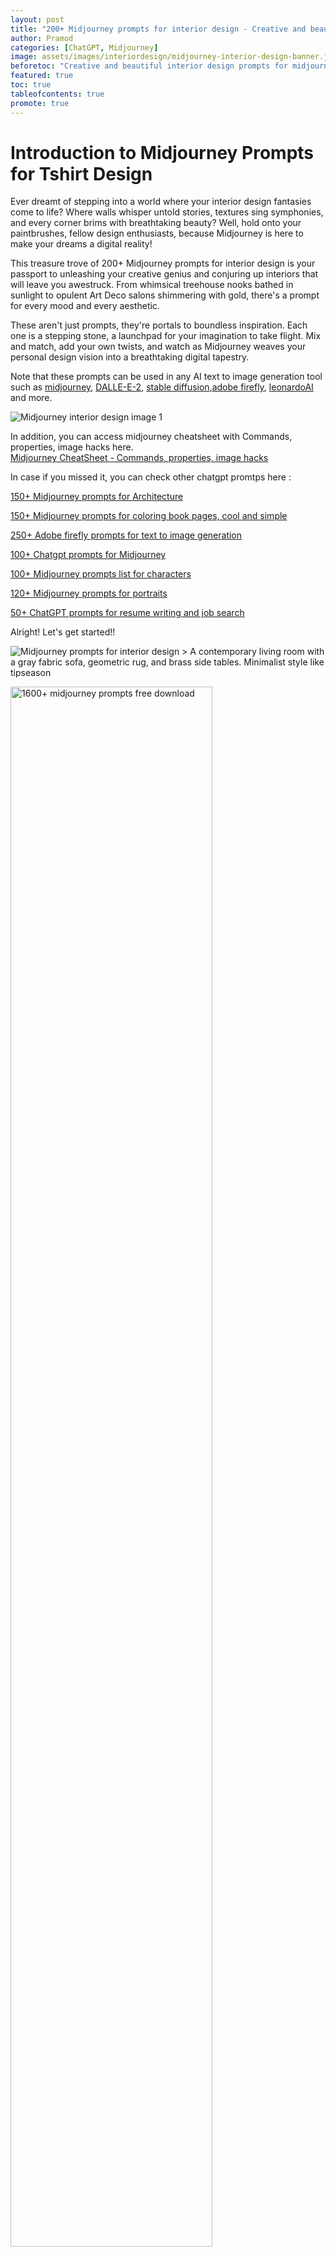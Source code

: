 ```yaml
---
layout: post
title: "200+ Midjourney prompts for interior design - Creative and beautiful"
author: Pramod
categories: [ChatGPT, Midjourney]
image: assets/images/interiordesign/midjourney-interior-design-banner.jpg
beforetoc: "Creative and beautiful interior design prompts for midjourney, stable difussion or DALL-E-2, adobe firefly"
featured: true
toc: true
tableofcontents: true
promote: true
---
```


# Introduction to Midjourney Prompts for Tshirt Design

Ever dreamt of stepping into a world where your interior design fantasies come to life? Where walls whisper untold stories, textures sing symphonies, and every corner brims with breathtaking beauty? Well, hold onto your paintbrushes, fellow design enthusiasts, because Midjourney is here to make your dreams a digital reality!

This treasure trove of 200+ Midjourney prompts for interior design is your passport to unleashing your creative genius and conjuring up interiors that will leave you awestruck. From whimsical treehouse nooks bathed in sunlight to opulent Art Deco salons shimmering with gold, there's a prompt for every mood and every aesthetic.

These aren't just prompts, they're portals to boundless inspiration. Each one is a stepping stone, a launchpad for your imagination to take flight. Mix and match, add your own twists, and watch as Midjourney weaves your personal design vision into a breathtaking digital tapestry. 

Note that these prompts can be used in any AI text to image generation tool such as [midjourney](https://midjourney.com/), [DALLE-E-2](https://openai.com/dall-e-2), [stable diffusion](https://stablediffusionapi.com/),[adobe firefly](https://www.adobe.com/sensei/generative-ai/firefly.html), [leonardoAI](https://leonardo.ai/) and more. 

<img class="img-fluid" src="/assets/images/interiordesign/interior-1.jpg" alt="Midjourney interior design image 1">

In addition, you can access midjourney cheatsheet with Commands, properties, image hacks here.  
<a href="/midjourney-cheatsheet/"> Midjourney CheatSheet - Commands, properties, image hacks </a>

In case if you missed it, you can check other chatgpt promtps here :

[150+ Midjourney prompts for Architecture](/midjourney-prompts-for-architecture/)

[150+ Midjourney prompts for coloring book pages, cool and simple](/midjourney-prompts-for-coloring-books/)

[250+ Adobe firefly prompts for text to image generation](/adobe-firefly-prompts/)

[100+ Chatgpt prompts for Midjourney](/chatgpt-prompts-for-midjourney/)

[100+ Midjourney prompts list for characters](/midjourney-prompts-for-characters/)

[120+ Midjourney prompts for portraits](/midjourney-prompts-for-portraits/)

[50+ ChatGPT prompts for resume writing and job search](/chatgpt-prompts-for-resume/)

Alright! Let's get started!!

<img class="img-fluid" src="/assets/images/interiordesign/interior-2.jpeg" alt="Midjourney prompts for interior design">
> A contemporary living room with a gray fabric sofa, geometric rug, and brass side tables. Minimalist style like tipseason

<a href="https://etsy.me/3GUkPIH"><img src="/assets/images/midjourney-prompts-cover.jpg" alt="1600+ midjourney prompts free download" style="width:80%;"></a>

<hr>

## 200+ Creative midjourney prompts for interior design

1. Ethereal Garden Sanctuary: Interior design that blends indoor and outdoor, lush greenery cascading from hanging shelves, sunlight filtering through glass panes, natural rattan furniture with soft linen cushions, a babbling water feature nestled in the corner, vibrant orchid blooms bursting with color. (Style: Modern Organic, Aesthetic: Ethereal Oasis)

2. Art Deco Dream Palace: A dramatic living room bathed in moonlight, sleek black marble floors reflecting an opulent gold-leaf ceiling, geometric patterns dancing across velvet armchairs and silk rugs, a bronze sculpture basking in the spotlight, a statement crystal chandelier throwing prisms of light. (Style: Art Deco, Aesthetic: Luxe Deco)

3. Whimsical Wonderland: A child's bedroom where dreams come alive, walls adorned with hand-painted murals of magical creatures, a whimsical treehouse bed perched atop a plush rug, twinkling fairy lights draped like constellations, cozy reading nooks tucked into secret corners. (Style: Whimsical Eclectic, Aesthetic: Enchanted Childhood)

4. Industrial Zen Retreat: A loft apartment exuding raw beauty, exposed brick walls warmed by reclaimed wood accents, oversized windows framing cityscapes, minimalist furniture in natural tones, a central meditation nook with flowing water features and potted bonsai trees. (Style: Industrial Zen, Aesthetic: Urban Serenity)

5. Cozy Cottage Nook: A sun-drenched reading nook tucked into a charming cottage, exposed wooden beams overhead, a crackling fireplace casting warm light, oversized armchairs adorned with patchwork quilts, a bookshelf overflowing with well-worn novels, steaming mugs of tea resting on a rustic wooden table. (Style: Rustic Cottage, Aesthetic: Cozy Hygge)

6. Bohemian Rhapsody: A vibrant living room teeming with eclectic treasures, colorful tapestries adorning the walls, vintage rugs layered beneath carved wooden furniture, exotic souvenirs from faraway lands displayed on open shelves, a bohemian melody playing in the background. (Style: Bohemian Eclectic, Aesthetic: Worldly Wanderer)

7. Mid-Century Modern Marvel: A sleek living room bathed in natural light, geometric patterns defining the space, chrome and leather furniture exuding minimalist elegance, a statement floor lamp illuminating a curated art collection, polished wood floors reflecting the clean lines of the design. (Style: Mid-Century Modern, Aesthetic: Timeless Sophistication)

8. Scandinavian Minimalism: A serene bedroom bathed in soft morning light, light wood floors creating a calming canvas, clean lines defining the minimalist furniture, a cozy knitted throw draped over a plush white bed, artwork capturing the essence of nature adorning the walls. (Style: Scandinavian Minimalist, Aesthetic: Peaceful Simplicity)

9. Retro Glam Revival: A playful kitchen bursting with vintage charm, pastel appliances whispering of bygone eras, checkerboard floors dancing beneath chrome bar stools, patterned wallpaper adding a touch of whimsy, a statement diner-style jukebox adding a musical note to the atmosphere. (Style: Retro Glam, Aesthetic: Playful Nostalgia)

10. Oceanside Sanctuary: A beachfront living room embraced by endless blue, floor-to-ceiling windows blurring the line between indoors and outdoors, natural textures like sand and driftwood woven into the design, calming shades of aqua and teal setting the mood, a hammock swaying gently in the breeze. (Style: Coastal Chic, Aesthetic: Oceanside Serenity)
<img class="img-fluid" src="/assets/images/interiordesign/interior-3.jpg" alt="Midjourney prompts for interior design architecture">
> A glamorous art deco living room with tufted velvet sofa, animal print pillows, and gold geometric coffee table. Old Hollywood elegance, tipseason

11. Steampunk Airship Lounge: A fantastical living room suspended amidst the clouds, cogs and gears whirring softly, plush leather armchairs nestled around a brass fireplace, antique maps adorning the walls, telescopes pointed towards twinkling constellations, a steaming cup of tea hovering in mid-air courtesy of hidden technology. (Style: Steampunk, Aesthetic: Dreamy Airship)

12. Hidden Library Sanctuary: A secret library tucked away behind a bookcase door, towering shelves laden with leather-bound tomes, antique globes and astrolabes resting on polished wooden desks, stained glass windows casting kaleidoscopic shadows, sunlight filtering through ivy-covered windows. (Style: Gothic Revival, Aesthetic: Hidden Knowledge)

13. Moroccan Riad Escape: A sun-drenched courtyard within a traditional Moroccan riad, intricate tilework mosaics adorning the walls, lush greenery spilling from terracotta pots, a central fountain bubbling with cool water, soft cushions beckoning for afternoon siestas. (Style: Moroccan, Aesthetic: Oasis Haven)

14. Art Nouveau Butterfly Haven: A whimsical bedroom inspired by Art Nouveau, swirling floral patterns dancing across walls and furniture, iridescent butterfly wings woven into the décor, soft silk fabrics cascading from a canopy bed, stained glass windows glowing with ethereal light. (Style: Art Nouveau, Aesthetic: Enchanted Slumber)

15. Neon Cyberpunk Lair: A futuristic living room bathed in neon glow, high-tech screens lining the walls, sleek metal furniture reflecting the vibrant cityscape, metallic accents gleaming under blacklight, a holographic projection table shimmering with possibilities. (Style: Cyberpunk, Aesthetic: Electric Metropolis)

16. Japanese Zen Retreat: A minimalist tatami room flooded with natural light, a shoji screen sliding open to reveal a serene garden, a low wooden table set for a simple tea ceremony, calligraphy scrolls adorning the walls, an air of peaceful contemplation permeating the space. (Style: Japanese Zen, Aesthetic: Wabi-sabi Simplicity)

17. Jungle Explorer's Study: A colonial-style study brimming with adventure, maps and charts pinned on corkboards, animal trophies adorning the walls, weathered leather armchairs flanking a globe, exotic trinkets collected from faraway lands overflowing from open shelves. (Style: Colonial Explorer, Aesthetic: Adventurous Spirit)

18. Art Deco Skyscraper Penthouse: A luxurious penthouse apartment perched atop a gleaming skyscraper, sweeping city views stretching as far as the eye can see, black marble floors reflecting the glittering lights below, opulent velvet furnishing in jewel tones, a grand spiral staircase ascending to a rooftop terrace. (Style: Art Deco, Aesthetic: Urban Majesty)

19. Fairytale Cottage Kitchen: A whimsical kitchen brimming with rustic charm, gingerbread cookies dancing on an antique wire rack, enchanted herbs hung from the ceiling, copper pots gleaming over a crackling hearth, sunlight streaming through stained glass windows depicting playful forest creatures. (Style: Fairytale Cottage, Aesthetic: Whimsical Delights)

20. Underwater Coral Palace: A living room nestled within a vibrant coral reef, sunlight filtering through crystalline water, bioluminescent plants casting an ethereal glow, schools of fish weaving through open glass walls, sleek furniture resembling seashells and seahorses. (Style: Underwater Fantasy, Aesthetic: Oceanic Dreamscape)

21. Industrial Loft Haven: Exposed brick walls adorned with graffiti art, oversized windows framing city skylines, vintage industrial furniture repurposed with sleek accents, metallic pipes and exposed beams adding a touch of raw beauty, soft throw blankets adding warmth to the concrete jungle. (Style: Industrial Chic, Aesthetic: Urban Bohemian)

22. French Countryside Farmhouse: A sun-drenched kitchen overflowing with rustic charm, weathered wooden beams overhead, hand-painted tiles adorning the floors, antique copper pans hanging from wrought iron hooks, farm-fresh ingredients waiting to be transformed into culinary delights. (Style: French Farmhouse, Aesthetic: Rustic Delights)

23. Mid-Century Modern Library: Floor-to-ceiling bookshelves overflowing with knowledge, plush armchairs nestled around a crackling fireplace, a vintage record player spinning classic tunes, soft overhead lighting illuminating spines of leather-bound volumes. (Style: Mid-Century Modern, Aesthetic: Literary Refuge)

24. Steampunk Inventor's Workshop: Gears and cogs whirring rhythmically, antique tools hanging on pegboards, blueprints and sketches adorning the walls, half-finished inventions littering the workbench, a fantastical contraption puffing with steam in the corner. (Style: Steampunk, Aesthetic: Creative Ingenuity)

25. Egyptian Pyramid Tomb Chamber: Hieroglyphics etched on gold-lined walls, sarcophagi resting in alcoves bathed in dim torchlight, ancient treasures glimmering under the soft glow, a pharaoh's mask staring enigmatically from behind a veil of sand. (Style: Egyptian Revival, Aesthetic: Ancient Mysteries)

26. Art Deco Movie Palace Lobby: A grand lobby shimmering with golden hues, black marble floors reflecting the cascading staircase, crystal chandeliers dripping like waterfalls of light, velvet drapes framing a panoramic screen, velvet sofas inviting moviegoers to indulge in cinematic dreams. (Style: Art Deco, Aesthetic: Hollywood Glamour)

27. Scandinavian Hygge Reading Nook: Oversized knitted throws draped over comfy armchairs, flickering candles casting warm shadows on exposed wood walls, a steaming mug of cocoa resting on a rustic wooden table, a well-worn novel sprawled open, an atmosphere of cozy contentment. (Style: Scandinavian Minimalist, Aesthetic: Hygge Comfort)

28. Gothic Manor Library: Dust motes dancing in moonbeams flooding through arched windows, towering bookshelves laden with leather-bound tomes, a crackling fireplace illuminating ancient maps and portraits, a secret passage hidden behind a bookcase door. (Style: Gothic, Aesthetic: Enigmatic Enchantment)

29. Tropical Beachside Cabana: Palm trees swaying in the breeze, turquoise waters lapping at the shore, a thatched-roof cabana casting welcome shade, colorful hammocks slung between palm trees, tiki torches flickering under a star-studded sky. (Style: Tropical Chic, Aesthetic: Island Getaway)

30. Vintage Circus Big Top Interior: Velvet drapes adorned with stars and sequins, polished wooden seats radiating outwards from a central ring, spotlights casting dramatic beams on trapezes and tightropes, the scent of popcorn and sawdust filling the air. (Style: Vintage Circus, Aesthetic: Enchanting Spectacle)

31. Medieval Alchemist's Laboratory: Glowing vials bubbling with unknown concoctions, cryptic symbols etched on weathered stone walls, ancient scrolls filled with alchemical secrets, dried herbs hanging from the rafters, a hooded figure stirring a cauldron over a crackling fire. (Style: Medieval Fantasy, Aesthetic: Arcane Alchemy)

32. Futuristic Cloud City Apartment: Sleek holographic screens lining the walls, modular furniture transforming at a touch, panoramic windows revealing breathtaking views of a floating city, self-watering plants thriving in hydroponic gardens, a drone humming as it delivers a steaming cup of tea. (Style: Cyberpunk, Aesthetic: Technological Oasis)

33. Art Deco Parisian Salon: Opulent velvet sofas arranged around a gleaming gold coffee table, crystal chandeliers reflecting in mirrored walls, Art Deco sculptures showcasing graceful forms, vintage fashion sketches adorning the walls, the air filled with the murmur of lively conversation. (Style: Art Deco, Aesthetic: Parisian Elegance)

34. Bohemian Jungle Treehouse: Lush greenery cascading from the exterior, rope bridges connecting suspended platforms, hand-woven tapestries adorning the walls, cozy hammocks swinging between branches, sunlight filtering through leaves, the gentle song of exotic birds filling the air. (Style: Bohemian Eclectic, Aesthetic: Treetop Sanctuary)

35. Mid-Century Modern Diner: Formica countertops gleaming under neon lights, checkered floors reflecting chrome bar stools, a jukebox playing classic tunes, vintage Coca-Cola signs adorning the walls, milkshakes bubbling in frosty glasses, the scent of burgers and fries wafting through the air. (Style: Mid-Century Modern, Aesthetic: Americana Nostalgia)

36. Japanese Tatami Room Tea Ceremony: A serene tatami room bathed in morning light, the soft fragrance of tatami mats filling the air, a kimono-clad figure meticulously preparing matcha tea, steaming cups waiting on handcrafted ceramic trays, ikebana flower arrangements adding a touch of zen simplicity. (Style: Japanese Minimalist, Aesthetic: Wabi-sabi Harmony)

37. Victorian Conservatory Paradise: Sunlight streaming through stained glass windows, lush ferns and palms filling the air with humidity, wrought iron furniture nestled amidst exotic blooms, antique birdcages holding chirping finches, a grand piano tucked away in a secluded corner. (Style: Victorian, Aesthetic: Enchanting Conservatory)

38. Scandinavian Forest Cabin Retreat: Log walls crackling with a warm fire, cozy sheepskin rugs softening the wooden floor, panoramic windows framing snowy landscapes, a steaming mug of hot chocolate resting on a rustic table, a pile of well-worn novels promising cozy evenings. (Style: Scandinavian Hygge, Aesthetic: Wintery Refuge)

39. Art Nouveau Peacock Pavilion: Iridescent peacock feathers woven into the décor, sinuous curves adorning walls and furniture, stained glass windows showcasing vibrant plumage, lush velvet cushions in jewel tones, a sense of ethereal grace permeating the space. (Style: Art Nouveau, Aesthetic: Enchanting Brilliance)

40. Industrial Loft Artist's Studio: Canvases splashed with vibrant colors lining the walls, paint-splattered brushes resting on easels, sunlight streaming through oversized windows, reclaimed wood and exposed brick creating a raw backdrop, an energy of creative passion vibrating in the air. (Style: Industrial Chic, Aesthetic: Artistic Inspiration)

41. Scandinavian Hygge Library Nook: Immerse yourself in cozy comfort with this minimalist haven. Imagine soft wool blankets draped over comfy armchairs, flickering candles casting warm shadows on exposed wood walls, a steaming mug of cocoa resting on a rustic wooden table, a well-worn novel sprawled open, and the air filled with the scent of crackling firewood. (Style: Scandinavian Minimalist, Aesthetic: Hygge Comfort)

42. Art Nouveau Botanical Conservatory: Let nature bloom inside with this ethereal delight. Imagine sinuous curves adorning walls and furniture, stained glass windows showcasing vibrant flowers, lush greenery cascading from hanging planters, an air fountain misting the air, and iridescent dragonfly lamps casting magical shadows. (Style: Art Nouveau, Aesthetic: Enchanting Flora)

43. Industrial Loft Music Studio: Unleash your creative spirit in this raw and vibrant space. Picture exposed brick walls adorned with graffiti art, vintage instruments nestled amongst reclaimed wood furniture, colorful cables snaking across the floor, a grand piano bathed in spotlight, and the sounds of music echoing through the air. (Style: Industrial Chic, Aesthetic: Creative Freedom)

44. Bohemian Beachfront Bungalow: Embrace the laid-back life with this sun-kissed haven. Imagine woven tapestries adorning the walls, sand-washed wood furniture draped with colorful throws, seashells and driftwood accents scattered throughout, a hammock swaying gently on the balcony, and the sound of waves crashing just outside. (Style: Bohemian Coastal, Aesthetic: Oceanside Serenity)

45. Art Deco Hollywood Glam Bathroom: Bathe in luxury with this opulent retreat. Picture black and white marble tiles reflecting chrome fixtures, a freestanding bathtub sculpted like a seashell, vintage movie posters adorning the walls, vanity mirrors framed in Art Deco curves, and soft music playing from hidden speakers. (Style: Art Deco, Aesthetic: Hollywood Glamour)

46. Medieval Castle Great Hall: Step back in time with this majestic space. Imagine towering stone walls adorned with tapestries, flickering torches casting dramatic shadows on suits of armor, a long wooden table fit for a feast, stained glass windows depicting mythological scenes, and the air filled with the clinking of goblets and the strumming of lutes. (Style: Medieval, Aesthetic: Regal Grandeur)

47. Mid-Century Modern Treehouse Office: Work amidst nature's embrace with this whimsical retreat. Picture sleek furniture perched on platforms amidst tree branches, sunlight filtering through leaves, panoramic windows framing breathtaking views, a vintage typewriter clicking away on a rustic desk, and the sound of birdsong filling the air. (Style: Mid-Century Modern, Aesthetic: Treetop Productivity)

48. Futuristic Sky City Apartment: Embrace the technological future with this sleek abode. Imagine walls shimmering with holographic displays, modular furniture transforming at a touch, self-watering plants thriving in hydroponic gardens, automated drones delivering food and drinks, and panoramic windows revealing breathtaking cityscapes bathed in neon lights. (Style: Cyberpunk, Aesthetic: Urban Oasis)

49. Victorian Reading Room: Get lost in a world of books with this atmospheric retreat. Imagine leather armchairs nestled around a crackling fireplace, towering bookshelves lining the walls, antique globes and telescopes resting on polished wooden tables, stained glass windows casting warm hues, and the scent of old books filling the air. (Style: Victorian, Aesthetic: Literary Sanctuary)

50. Rustic French Farmhouse Kitchen: Savor the joy of cooking with this charming haven. Imagine weathered wooden beams overhead, hand-painted tiles adorning the floors, copper pots gleaming above a stone hearth, fresh herbs hanging from the ceiling, sunlight streaming through a skylight, and the aroma of freshly baked bread and roasted vegetables wafting through the air. (Style: French Farmhouse, Aesthetic: Culinary Delights)

51. Coastal Boho Retreat: A sun-soaked living room with sandy hues, rattan furniture, and bohemian textiles, sea-inspired decor bringing a beachy vibe, hanging macramé planters swaying gently, creating a coastal haven. (Style: Bohemian, Aesthetic: Coastal Bliss)

52. Scandinavian Skyline Studio: A sleek urban studio with minimalist furniture, large windows framing city skyscrapers, neutral tones creating a serene atmosphere, and Nordic design elements for a touch of Scandinavian elegance. (Style: Scandinavian, Aesthetic: Urban Serenity)

53. Futuristic Gamer's Paradise: LED-lit walls pulsating with vibrant colors, high-tech gaming stations with ergonomic chairs, holographic displays bringing virtual worlds to life, creating an immersive gaming haven. (Style: Futuristic, Aesthetic: Gaming Utopia)

54. Vintage Hollywood Glamour: A glamorous bedroom with mirrored furniture, velvet upholstery in rich jewel tones, a sparkling chandelier casting a soft glow, and vintage Hollywood memorabilia adding a touch of classic allure. (Style: Hollywood Regency, Aesthetic: Vintage Glam)

55. Enchanted Forest Bedroom: A magical bedroom with tree trunk bedposts, fairy lights casting a soft glow, woodland-inspired decor, and a mural of an enchanted forest transporting you to a fairytale realm. (Style: Whimsical, Aesthetic: Forest Fantasy)

56. Boho Botanical Balcony: A cozy balcony with floor cushions, hanging planters, and vibrant botanical prints, creating a bohemian oasis in the heart of the city. (Style: Bohemian, Aesthetic: Botanical Haven)

57. Art Deco Jazz Lounge: A swanky lounge with geometric patterns, brass accents, and bold color schemes reminiscent of the Art Deco era, creating a sophisticated space with a jazzy ambiance. (Style: Art Deco, Aesthetic: Jazz Elegance)

58. Japanese Zen Garden: A serene garden-inspired bedroom with tatami mats, sliding shoji screens, bonsai trees, and a calming water feature, bringing the tranquility of a Japanese Zen garden indoors. (Style: Japanese, Aesthetic: Zen Harmony)

59. Cyberpunk Neon Retreat: A futuristic living room with neon lights, holographic displays, and metallic accents, capturing the essence of a cyberpunk cityscape for a high-tech urban retreat. (Style: Cyberpunk, Aesthetic: Neon Futurism)

60. Mediterranean Villa Courtyard: A sun-drenched courtyard with terracotta tiles, wrought iron furniture, and lush greenery
(Style: Mediterranean, Aesthetic: Villa Oasis)
   
61. Victorian Gothic Parlor: A lavish parlor with ornate furniture, dark wood paneling, and rich velvet drapes, creating a Victorian Gothic haven with a touch of opulence. (Style: Victorian Gothic, Aesthetic: Dark Elegance)

62. Industrial Zen Loft: A harmonious blend of industrial elements and Zen aesthetics, featuring exposed concrete walls, minimalistic furniture, and soothing neutral tones for a perfect urban retreat. (Style: Industrial Zen, Aesthetic: Urban Tranquility)
<img class="img-fluid" src="/assets/images/interiordesign/interior-4.jpg" alt="Midjourney prompts for interior design architecture">
> A workspace features clean lines, ergonomic chair, and smart storage built into the desks and shelving. Functional home office

63. Boho-Chic Outdoor Lounge: A vibrant outdoor lounge with eclectic patterns, layered textiles, and a mix of mismatched furniture, creating a boho-chic paradise under the open sky. (Style: Bohemian, Aesthetic: Outdoor Eclectic)

64. Retro Sci-Fi Home Theater: A home theater with retro-futuristic decor, vintage sci-fi posters, and neon lighting, offering a nostalgic cinematic experience with a futuristic twist. (Style: Retro Sci-Fi, Aesthetic: Nostalgic Futurism)

65. Artisanal Craftsman Kitchen: A craftsman-style kitchen with handcrafted cabinetry, artisanal tiles, and copper accents, showcasing the beauty of craftsmanship in a culinary haven. (Style: Craftsman, Aesthetic: Artisanal Elegance)

66. Tropical Fusion Dining Room: A dining room with tropical prints, bamboo furniture, and vibrant colors, blending elements of various tropical cultures for a fusion dining experience. (Style: Tropical Fusion, Aesthetic: Global Vibes)

67. Space Explorer's Bedroom: A cosmic bedroom with glow-in-the-dark stars, spaceship-themed furniture, and galactic artwork, transporting young dreamers to an interstellar adventure. (Style: Space-themed, Aesthetic: Galactic Dreams)

68. Moroccan Majlis Lounge: A luxurious lounge with intricate Moroccan tiles, plush floor cushions, and ornate lanterns, offering a taste of Moroccan elegance and hospitality. (Style: Moroccan, Aesthetic: Majestic Comfort)

69. Futuristic Skyline Office: A sleek office with panoramic views of a futuristic skyline, modern ergonomic furniture, and high-tech gadgets, creating a workspace in the heart of innovation. (Style: Futuristic, Aesthetic: Skyline Productivity)

70. Country Cottage Reading Nook: A cozy reading nook in a country cottage, adorned with floral prints, vintage furniture, and a window seat bathed in natural light, providing a perfect literary escape. (Style: Country Cottage, Aesthetic: Reading Retreat)

71. Boho-Moroccan Terrace: An outdoor terrace with a fusion of bohemian and Moroccan decor, featuring colorful textiles, lanterns, and low seating for a laid-back ambiance. (Style: Boho-Moroccan Fusion, Aesthetic: Terrace Tranquility)

72. Retro Gaming Lounge: A gaming lounge with vintage arcade machines, nostalgic game posters, and neon lights, capturing the essence of retro gaming culture. (Style: Retro Gaming, Aesthetic: Nostalgic Arcade)

73. Artistic Painter's Studio: An artist's studio with easels, splattered paint canvases, and natural light, providing an inspiring space for creative expression. (Style: Artistic, Aesthetic: Painter's Haven)

74. Asian Zen Bedroom: A bedroom infused with Asian Zen aesthetics, featuring tatami mats, shoji screens, and bonsai plants for a serene and balanced sleeping space. (Style: Asian Zen, Aesthetic: Tranquil Harmony)

75. Vintage Victorian Tea Room: A tea room with Victorian-era charm, complete with lace doilies, antique teacups, and floral wallpaper, offering an elegant setting for tea enthusiasts. (Style: Victorian Tea Room, Aesthetic: Vintage Elegance)

76. Coastal Modern Office: A modern office space with coastal influences, featuring light wood furniture, ocean-inspired decor, and a calming color palette for a productive seaside workspace. (Style: Coastal Modern, Aesthetic: Oceanic Productivity)

77. Retro Futurism Bedroom: A bedroom with a blend of retro and futuristic elements, featuring sleek furniture, neon lights, and a hint of chrome, creating a space-age sleeping retreat. (Style: Retro Futurism, Aesthetic: Space-Age Comfort)

78. Eclectic Traveler's Den: A den with eclectic decor inspired by world travels, showcasing artifacts, souvenirs, and a mix of cultural elements for a well-traveled aesthetic. (Style: Eclectic Traveler, Aesthetic: Global Nomad)

79. Industrial Greenhouse Kitchen: A kitchen with industrial touches and a greenhouse-inspired aesthetic, featuring hanging plants, metal accents, and abundant natural light for a culinary oasis. (Style: Industrial Greenhouse, Aesthetic: Culinary Retreat)

80. Japanese Anime-Themed Bedroom: A bedroom inspired by Japanese anime, featuring vibrant colors, anime artwork, and unique decor that brings the animated world to life. (Style: Japanese Anime, Aesthetic: Animated Dreams)

81. Coastal Boho Outdoor Retreat: An outdoor retreat with a coastal bohemian vibe, featuring hammocks, woven poufs, and string lights, creating a laid-back sanctuary under the open sky. (Style: Coastal Boho, Aesthetic: Outdoor Escape)

82. Modern Art Gallery Living Room: A living room resembling a modern art gallery, with white walls, track lighting, and avant-garde furniture, providing a minimalist backdrop for artistic displays. (Style: Modern Art Gallery, Aesthetic: Artistic Minimalism)

83. Steampunk Victorian Study: A study with a steampunk twist on Victorian elegance, incorporating gears, brass accents, and vintage leather furniture for a fantastical intellectual retreat. (Style: Steampunk Victorian, Aesthetic: Whimsical Scholar)

84. Tropical Tiki Bar: A vibrant tiki bar with bamboo furniture, tiki masks, and tropical prints, creating a lively and exotic space for mixing up refreshing drinks. (Style: Tropical Tiki, Aesthetic: Exotic Mixology)

85. Scandinavian Wellness Retreat: A wellness retreat with Scandinavian influences, featuring light wood tones, clean lines, and calming hues, promoting a sense of relaxation and tranquility. (Style: Scandinavian Wellness, Aesthetic: Serene Retreat)

86. Cyberpunk Retro Arcade: A retro arcade with a cyberpunk twist, featuring neon lights, futuristic game cabinets, and an immersive digital environment for a gaming experience like no other. (Style: Cyberpunk Retro, Aesthetic: Futuristic Arcade)

87. Moroccan Riad Courtyard: A courtyard inspired by Moroccan riads, with intricate tilework, lush greenery, and a central fountain, providing a tranquil oasis in the heart of the home. (Style: Moroccan Riad, Aesthetic: Courtyard Bliss)

88. Industrial Glamour Bedroom: A glamorous bedroom with a blend of industrial elements, featuring metallic finishes, mirrored furniture, and luxurious textiles, creating an opulent industrial haven. (Style: Industrial Glamour, Aesthetic: Luxe Retreat)

89. Boho-Chic Desert Living Room: A living room with a boho-chic desert vibe, featuring earthy tones, textured fabrics, and desert-inspired decor, creating a cozy and stylish desert retreat. (Style: Boho-Chic Desert, Aesthetic: Desert Comfort)

90. Futuristic Botanical Bathroom: A bathroom with futuristic elements and botanical aesthetics, featuring high-tech fixtures, living plant walls, and ambient lighting for a spa-like experience. (Style: Futuristic Botanical, Aesthetic: Techno-Spa)

91. Victorian Steampunk Dining Room: A dining room that seamlessly blends Victorian elegance with steampunk elements, featuring ornate furniture, gears, and vintage brass accents. (Style: Victorian Steampunk, Aesthetic: Elegance in Gears)

92. Coastal Modern Bedroom: A bedroom with a coastal modern aesthetic, combining light and airy decor with modern furniture, evoking the calming essence of coastal living. (Style: Coastal Modern, Aesthetic: Seaside Serenity)

93. Japanese Manga-Inspired Study: A study inspired by Japanese manga, with vibrant colors, anime-style artwork, and unique decor elements that bring the world of manga to life. (Style: Japanese Manga, Aesthetic: Animated Study Space)

94. Industrial Art Studio: An art studio with an industrial edge, featuring exposed brick walls, metalwork tables, and ample natural light to inspire creativity. (Style: Industrial Art, Aesthetic: Creative Workshop)

95. Scandinavian Lakeside Cabin: A cozy lakeside cabin with Scandinavian design influences, featuring natural wood textures, minimalist furniture, and panoramic views of the serene lake. (Style: Scandinavian Cabin, Aesthetic: Lakeside Tranquility)

96. Retro Sci-Fi Lounge: A lounge with a retro-futuristic vibe, featuring space-age furniture, neon lighting, and cosmic decor that transports visitors to a bygone era of sci-fi fascination. (Style: Retro Sci-Fi, Aesthetic: Cosmic Lounge)

97. Art Deco Inspired Kitchen: A kitchen infused with Art Deco influences, featuring geometric patterns, glamorous lighting fixtures, and sleek lines for a sophisticated culinary space. (Style: Art Deco, Aesthetic: Culinary Elegance)

98. Boho-Coastal Outdoor Patio: An outdoor patio with a blend of bohemian and coastal elements, featuring rattan furniture, vibrant textiles, and seaside-inspired decor for a relaxing outdoor escape. (Style: Boho-Coastal, Aesthetic: Outdoor Bliss)

99. Retro Gaming Bedroom: A bedroom designed for gaming enthusiasts, featuring retro gaming consoles, pixelated decor, and vibrant colors that capture the spirit of classic video games. (Style: Retro Gaming, Aesthetic: Pixel Paradise)

100. Moroccan Riad Bedroom: A bedroom inspired by the elegance of Moroccan riads, featuring intricate tilework, luxurious textiles, and ornate furnishings for a sumptuous and exotic sleeping sanctuary. (Style: Moroccan Riad, Aesthetic: Riad Luxury)
<img class="img-fluid" src="/assets/images/interiordesign/interior-5.jpg" alt="Midjourney prompts for interior design architecture">
> A mid-century modern style dining room with a walnut table, velvet chairs, and brass pendulum lights. Retro vibes.


101. A modern Japanese-inspired living room with bamboo accents, shoji screens, and a Zen garden. Aesthetic interior design with a touch of tranquility.

102. A vibrant and lively Mediterranean-style kitchen with colorful mosaic tiles, wrought iron details, and rustic wooden furniture. Awesome interior design with a taste of the Mediterranean.

103. An urban jungle-themed bedroom with hanging planters, jungle wallpaper, and earthy tones. Interior design that brings nature indoors for a calming and aesthetic atmosphere.

104. A high-tech smart home office with voice-activated furniture, holographic displays, and ambient lighting control. Cutting-edge interior design for a futuristic workspace.

105. A coastal beach house living room with nautical decor, sandy hues, and driftwood accents. Interior design that captures the serene beauty of the seaside.

106. An opulent Victorian-era dining room with rich velvet upholstery, ornate chandeliers, and mahogany furniture. Aesthetic interior design inspired by the grandeur of the past.

107. A Scandinavian winter retreat bedroom with fur throws, snowy white linens, and a cozy fireplace. Interior design that embraces the warmth and simplicity of Scandinavian style.

108. A retro 80s-inspired game room with neon lights, arcade machines, and vintage furniture. Awesome interior design for a nostalgic gaming experience.

109. A Moroccan-themed lounge with mosaic tiles, vibrant patterns, and plush floor cushions. Aesthetic interior design inspired by the beauty of Moroccan culture.

110. An eco-friendly sustainable kitchen with recycled materials, energy-efficient appliances, and a vertical garden. Interior design that combines style with environmental consciousness.

111. A celestial-themed nursery with a cosmic mural, star-shaped cribs, and cloud-like mobiles. Celestial baby haven.

112. An industrial chic home office with exposed brick walls, Edison bulb lighting, and reclaimed wood furniture. Workspace with an urban edge.

113. A tropical paradise living room with palm tree wallpaper, rattan furniture, and vibrant pops of coral and turquoise. Island-inspired retreat.

114. A book lover's dream reading nook with floor-to-ceiling bookshelves, plush seating, and soft reading lights. Cozy literary escape.

115. A minimalist kitchen with sleek stainless steel appliances, hidden storage, and a monochromatic color scheme. Minimalist culinary haven.

116. A vintage Hollywood glam bedroom with mirrored furniture, velvet upholstery, and a crystal chandelier. Old Hollywood elegance.

117. A high-tech smart bathroom with voice-activated mirrors, smart showers, and ambient lighting control. Futuristic bathing sanctuary.

118. A whimsical playroom with treehouse-inspired shelves, rainbow-colored furniture, and interactive wall murals. Playful wonderland.

119. A Mediterranean-inspired dining room with terra cotta tiles, wrought iron details, and rustic wooden furniture. Mediterranean feast setting.

120. An earthy bohemian bedroom with macramé wall hangings, layered textiles, and a cozy canopy bed. Boho-chic sleeping retreat.

121. A coastal beach house kitchen with sea glass backsplash, driftwood accents, and a marine blue color palette. Seaside culinary haven.

122. A mid-century modern living room with iconic furniture pieces, geometric patterns, and pops of bold colors. Retro modern lounge.

123. A futuristic space-age bedroom with metallic finishes, LED accent lighting, and holographic wall art. Futuristic sleeping pod.

124. A garden-inspired bathroom with floral wallpaper, botanical prints, and live plants as decor. Blooming spa retreat.

125. A rustic farmhouse kitchen with open shelving, farmhouse sink, and distressed wood accents. Farm-to-table culinary haven.

126. An art lover's gallery wall with a mix of paintings, sculptures, and wall-mounted art displays. Gallery-inspired living space.

127. A sports enthusiast's game room with memorabilia displays, stadium seating, and themed decor. Sports fan's entertainment hub.

128. A serene Zen meditation room with tatami mats, shoji screens, and minimalist decor. Tranquil meditation space.

129. A futuristic neon-lit bar with LED countertops, color-changing furniture, and interactive drink dispensers. Sci-fi mixology lounge.

130. A Victorian steampunk-inspired study with leather-bound books, brass fixtures, and antique globe lighting. Steampunk scholar's retreat.

131. A Scandinavian winter wonderland bedroom with faux fur throws, snow-inspired textiles, and a fireplace. Hygge-inspired sleeping retreat.

132. A gamer's paradise with a custom-built gaming rig, LED backlit furniture, and immersive virtual reality setup. High-tech gaming zone.

133. A tropical island-themed home bar with bamboo furniture, tiki torches, and a thatched roof. Island-inspired mixology haven.

134. A retro diner-inspired kitchen with checkerboard floors, vinyl booths, and a chrome-accented diner table. Vintage culinary spot.

135. A cosmic celestial bathroom with galaxy-printed tiles, starry ceiling, and celestial-themed decor. Space-inspired bathing sanctuary.

136. A Victorian garden tea room with floral wallpaper, lace curtains, and vintage tea sets. Victorian tea party haven.

137. A music lover's vinyl record lounge with wall-mounted records, vintage speakers, and retro seating. Audiophile's retreat.

138. A Moroccan-inspired outdoor patio with mosaic tiles, vibrant cushions, and lantern-lit ambiance. Exotic outdoor oasis.

139. A home theater with plush recliners, a projector screen, and soundproof walls for an immersive cinematic experience. Cinema-inspired entertainment zone.

140. A Scandinavian modern kitchen with clean lines, white cabinets, and natural wood accents. Modern Nordic culinary haven.

141. A dreamy pastel-colored nursery with soft hues, cloud-shaped decor, and whimsical mobiles. Pastel baby sanctuary.

142. An art studio with skylights, easels, and storage for various art supplies. Creative artist's retreat.

143. A tech-savvy teen's bedroom with a built-in gaming setup, LED lighting, and charging stations. High-tech teen haven.

144. A coastal-inspired home office with beach-themed decor, light blue accents, and driftwood furniture. Coastal workspace.

145. A fitness enthusiast's home gym with wall-mounted mirrors, rubber flooring, and motivational wall art. Fitness-focused workout space.

146. A retro arcade room with vintage video game cabinets, neon lights, and a classic pinball machine. Arcade-inspired gaming haven.

147. A Moroccan-style lounge with floor cushions, intricate rugs, and brass lanterns. Exotic relaxation zone.

148. A space-saving tiny house interior with multi-functional furniture and clever storage solutions. Tiny house living.

149. A nautical-themed bathroom with ship wheel decor, navy blue accents, and porthole mirrors. Nautical bathing sanctuary.

150. A cozy cabin-inspired living room with log furniture, plaid textiles, and a stone fireplace. Cabin retreat.

151. A futuristic home library with e-book walls, interactive touchscreens, and ambient lighting. Futuristic book haven.

152. A high-end luxury bedroom with plush velvet upholstery, gold accents, and a four-poster bed. Opulent sleeping retreat.

153. A modern farmhouse kitchen with subway tile backsplash, open shelving, and a farmhouse sink. Modern farmhouse culinary haven.

154. A botanical garden-inspired dining room with floral wallpaper, potted plants, and garden-themed table settings. Garden feast setting.

155. A zen garden-inspired outdoor patio with stone pathways, bamboo screens, and meditation cushions. Tranquil outdoor oasis.

156. An artist's loft with exposed brick walls, large windows, and ample natural light. Creative loft space.

157. A steampunk-themed bar with copper pipe fixtures, leather barstools, and vintage barware. Industrial mixology lounge.

158. A futuristic home office with a minimalist floating desk, ambient LED lighting, and holographic workstation. Futuristic workspace.

159. A French provincial-style bedroom with ornate furniture, pastel colors, and vintage floral patterns. Provincial sleeping retreat.

160. An urban jungle-inspired bathroom with tropical plants, earthy textures, and natural stone accents. Jungle-themed bathing sanctuary.

161. A vintage travel-inspired living room with globetrotter decor, vintage suitcases, and travel-themed wall art. Traveler's lounge.

162. A celestial-themed outdoor terrace with starry lights, cozy seating, and a telescope for stargazing. Celestial outdoor escape.

163. A Scandinavian modern dining room with clean lines, minimalist furniture, and neutral tones. Modern Nordic feast setting.

164. A coastal boho bedroom with driftwood accents, woven textiles, and seashell decor. Bohemian coastal retreat.

165. A sleek and futuristic kitchen with touch-sensitive surfaces, hidden appliances, and smart kitchen gadgets. Futuristic culinary haven.

166. A Japanese-inspired tea room with tatami mats, shoji screens, and traditional tea ceremony elements. Tranquil tea haven.

167. A cozy reading corner with built-in bookshelves, a window seat, and warm reading lights. Reading nook retreat.

168. Art Deco Glam Office: An office space with Art Deco glamour, featuring mirrored surfaces, bold geometric patterns, and luxurious gold accents, creating a sophisticated and glamorous workspace. (Style: Art Deco Glam, Aesthetic: Luxe Office)

169. Industrial Steampunk Dining Room: A dining room that seamlessly blends industrial and steampunk aesthetics, featuring exposed pipes, mechanical elements, and vintage industrial lighting for a captivating and eclectic dining space. (Style: Industrial Steampunk, Aesthetic: Eclectic Dining)

170. Cyberpunk Bedroom Oasis: A bedroom with a cyberpunk twist, featuring neon lights, futuristic furniture, and immersive digital art installations, creating a high-tech and visually stunning sleeping oasis. (Style: Cyberpunk, Aesthetic: Digital Dreams)

171. Boho-Chic Desert Bedroom: A bedroom with boho-chic desert vibes, featuring earthy hues, woven textiles, and cactus-inspired decor, creating a cozy and stylish retreat with a touch of desert charm. (Style: Boho-Chic Desert, Aesthetic: Desert Comfort)

172. Victorian Gothic Lounge: A lounge area with Victorian Gothic influences, featuring dark wood furniture, opulent fabrics, and dramatic decor, creating a sumptuous and sophisticated space for relaxation. (Style: Victorian Gothic, Aesthetic: Opulent Lounge)

173. Scandinavian Modern Outdoor Patio: An outdoor patio with Scandinavian modern design, featuring minimalist furniture, natural materials, and cozy textiles, creating a serene and stylish space for outdoor relaxation. (Style: Scandinavian Modern, Aesthetic: Outdoor Serenity)

174. Retro Sci-Fi Kitchen: A kitchen with retro-futuristic design, featuring chrome finishes, vintage appliances, and space-age decor, creating a nostalgic and imaginative culinary space. (Style: Retro Sci-Fi, Aesthetic: Culinary Nostalgia)

175. Coastal Mid-Century Modern Bedroom: A bedroom with a fusion of coastal and mid-century modern design, featuring clean lines, ocean-inspired hues, and iconic furniture pieces for a timeless and relaxing coastal retreat. (Style: Coastal Mid-Century Modern, Aesthetic: Timeless Seaside)

176. Boho Desert Lounge: A lounge area with bohemian desert vibes, featuring cozy seating, textured textiles, and desert-inspired decor, creating a laid-back and stylish space with a touch of desert charm. (Style: Boho Desert, Aesthetic: Desert Comfort)

177. Victorian Gothic Outdoor Terrace: An outdoor terrace with Victorian Gothic influences, featuring wrought iron furniture, dark floral accents, and dramatic lighting, creating a captivating and elegant outdoor haven. (Style: Victorian Gothic, Aesthetic: Dramatic Terrace)

178. Industrial Modern Dining Room: A dining room that combines industrial and modern design, featuring clean lines, metal accents, and statement lighting, creating a contemporary and stylish dining space. (Style: Industrial Modern, Aesthetic: Contemporary Dining)

179. Japanese Zen Bedroom Sanctuary: A bedroom with Japanese Zen influences, featuring minimalist furniture, shoji screens, and calming neutral tones, creating a serene and harmonious sleeping sanctuary. (Style: Japanese Zen, Aesthetic: Zen Retreat)

180. Retro Sci-Fi Outdoor Lounge: An outdoor lounge with retro-futuristic design, featuring vintage furniture, neon lights, and cosmic decor, creating a nostalgic and imaginative space for outdoor relaxation. (Style: Retro Sci-Fi, Aesthetic: Cosmic Oasis)

181. Artisanal Boho Outdoor Retreat: An outdoor retreat with a blend of artisanal and bohemian design, featuring handmade textiles, eclectic furniture, and natural elements, creating a cozy and artistic outdoor haven. (Style: Artisanal Boho, Aesthetic: Outdoor Retreat)

182. Industrial Steampunk Workspace: A workspace infused with industrial and steampunk elements, featuring exposed pipes, vintage gadgets, and rich leather accents, creating a unique and inspiring work environment. (Style: Industrial Steampunk, Aesthetic: Steampunk Office)

183. Moroccan Riad Lounge: A lounge area inspired by Moroccan riads, featuring vibrant colors, intricate tilework, and plush seating, creating an intimate and stylish space for relaxation. (Style: Moroccan Riad, Aesthetic: Riad Lounge)

184. Coastal Modern Outdoor Oasis: An outdoor oasis with coastal modern design, featuring sleek furniture, ocean-inspired decor, and panoramic views, creating a luxurious and tranquil space for outdoor relaxation. (Style: Coastal Modern, Aesthetic: Outdoor Luxury)

185. Cyberpunk Gaming Room: A gaming room with cyberpunk aesthetics, featuring neon lights, futuristic gaming setups, and immersive technology, creating a high-tech and visually stunning gaming haven. (Style: Cyberpunk, Aesthetic: Gaming Utopia)

186. Victorian Steampunk Bedroom: A bedroom that seamlessly blends Victorian elegance with steampunk elements, featuring ornate furniture, mechanical details, and vintage brass accents for a luxurious and whimsical sleeping space. (Style: Victorian Steampunk, Aesthetic: Whimsical Luxury)

187. Scandinavian Coastal Outdoor Terrace: An outdoor terrace with a fusion of Scandinavian and coastal design, featuring minimalist furniture, natural textures, and ocean-inspired decor for a serene and stylish outdoor escape. (Style: Scandinavian Coastal, Aesthetic: Coastal Serenity)

188. Boho-Chic Desert Outdoor Lounge: An outdoor lounge with boho-chic desert vibes, featuring textured textiles, cactus decor, and cozy seating, creating a stylish and laid-back space with a touch of desert charm. (Style: Boho-Chic Desert, Aesthetic: Desert Comfort)

189. Retro Sci-Fi Home Theater: A home theater with retro-futuristic design, featuring vintage movie posters, cosmic decor, and futuristic lighting, creating a nostalgic and immersive cinematic experience. (Style: Retro Sci-Fi, Aesthetic: Cinematic Nostalgia)

190. Victorian Gothic Home Office: A home office with Victorian Gothic influences, featuring dark wood furniture, intricate details, and opulent decor, creating a sophisticated and dramatic workspace. (Style: Victorian Gothic, Aesthetic: Opulent Office)

191. Scandinavian Modern Outdoor Lounge: An outdoor lounge with Scandinavian modern design, featuring sleek furniture, neutral tones, and natural materials, creating a stylish and relaxing space for outdoor leisure. (Style: Scandinavian Modern, Aesthetic: Outdoor Elegance)

192. Industrial Steampunk Bedroom: A bedroom infused with industrial and steampunk elements, featuring exposed pipes, antique gears, and vintage machinery, creating a whimsical and adventurous sleeping space. (Style: Industrial Steampunk, Aesthetic: Whimsical Adventure)

193. Cyberpunk Zen Meditation Room: A meditation room with a fusion of cyberpunk and Zen aesthetics, featuring high-tech meditation tools, neon lights, and minimalist design, creating a unique and futuristic meditation space. (Style: Cyberpunk Zen, Aesthetic: Futuristic Meditation)

194. Moroccan Riad Dining Room: A dining room inspired by Moroccan riads, featuring colorful tiles, intricate patterns, and elegant lighting, creating a vibrant and luxurious dining space. (Style: Moroccan Riad, Aesthetic: Luxe Dining)

195. Coastal Mid-Century Modern Outdoor Patio: An outdoor patio with a fusion of coastal and mid-century modern design, featuring iconic furniture, ocean-inspired hues, and panoramic views for a timeless and stylish outdoor retreat. (Style: Coastal Mid-Century Modern, Aesthetic: Timeless Patio)

196. Boho-Chic Desert Dining Room: A dining room with boho-chic desert vibes, featuring earthy tones, rattan furniture, and desert-inspired decor, creating a cozy and stylish dining space with a touch of desert charm. (Style: Boho-Chic Desert, Aesthetic: Desert Dining)

197. Victorian Steampunk Lounge: A lounge area that seamlessly blends Victorian elegance with steampunk elements, featuring plush seating, dark wood accents, and vintage machinery, creating a luxurious and whimsical space for relaxation. (Style: Victorian Steampunk, Aesthetic: Whimsical Lounge)

Page 14: Journey Deeper into Unique Interior Design Concepts!
198. Art Deco Outdoor Terrace: An outdoor terrace with Art Deco influences, featuring geometric patterns, glamorous lighting, and sleek furniture, creating a sophisticated and stylish space for outdoor leisure. (Style: Art Deco, Aesthetic: Terrace Elegance)

199. Industrial Steampunk Outdoor Oasis: An outdoor oasis infused with industrial and steampunk elements, featuring metal structures, vintage machinery, and lush greenery, creating a captivating and adventurous space for outdoor relaxation. (Style: Industrial Steampunk, Aesthetic: Adventure Oasis)

200. Cyberpunk Cocktail Lounge: A cocktail lounge with cyberpunk aesthetics, featuring neon lights, futuristic furniture, and interactive digital displays, creating a cutting-edge and immersive space for enjoying drinks. (Style: Cyberpunk, Aesthetic: Futuristic Lounge)

201. Candyland Kitchen with Edible Furniture: Cupcake stools topped with whipped cream, gingerbread cookie walls adorned with frosting swirls, gumdrop chandeliers dripping sweetness, marshmallow clouds floating across the ceiling, the scent of sugar plums and baking cookies filling the air.

202. Treehouse Library Built into a Giant Sea Turtle: Climb a winding staircase into a cozy reading nook nestled inside a majestic sea turtle shell, bookshelves carved into barnacles, sunlight filtering through scales, waves lapping against the shell floor, the whisper of the ocean echoing within.

203. Fairy Cottage Bathed in Moonbeams: Tiny windows glowing with fairy lights, walls adorned with moss and climbing vines, cobblestone floor scattered with wildflowers, a cozy armchair carved from a hollow tree trunk, a crystal goblet sparkling with moonlit dew.

204. Mad Hatter's Tea Party Lounge: Mismatched chairs perched on wobbly tables, teapot clocks ticking nonsensically, playing card wallpaper swirling on the walls, hats stacked like precarious sculptures, the air humming with nonsensical riddles and laughter.

205. Rainbow Waterfall Reading Nook: Tucked behind a cascading waterfall, a cozy nook nestled within moss-covered rocks, rainbow hues reflected in the shimmering water, shelves overflowing with colorful books, sunlight dappling through the emerald leaves, the sound of rushing water filling the air.


## Conclusion

Close your eyes. Dream of walls whispering stories, textures singing symphonies, and every corner pulsing with breathtaking beauty. Now, open them and unlock the portal to making those dreams a reality!

These 200+ Midjourney prompts are your keys to crafting stunning interiors that will leave you awestruck. From whimsical treetop havens to sleek cityscapes bathed in neon, there's a prompt for every mood and every aesthetic. Unleash your inner designer, mix and match, add your own twists, and watch as Midjourney weaves your personal vision into a digital masterpiece.

But this journey isn't meant to be solitary. Share your Midjourney magic! Tag your breathtaking creations with #MidjourneyPrompts and #InteriorDesignDreams, and let's build a vibrant community of design dreamers. Let's spark a wildfire of inspiration that paints the digital world with interiors as unique and dazzling as you are.

Ready to set the pixel stage ablaze? Don't just bookmark this page, share it like a whispered secret to your fellow design enthusiasts. Together, let's push the boundaries of creativity and show the world the power of interior design dreams brought to life!

If you enjoyed this post, share it with your friends and followers on social media and following us on twitter @thetipseason.

And if you want to stay up-to-date on the latest trends in generative art and AI, be sure to follow our newsletter for more tips, tricks, and insights. Thanks for reading, and happy creating!